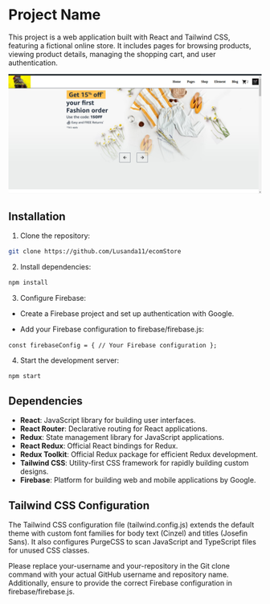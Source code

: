 # **Project Name**
This project is a web application built with React and Tailwind CSS, featuring a fictional online store. It includes pages for browsing products, viewing product details, managing the shopping cart, and user authentication.

![webPage](./screenshot.png)

## **Installation**
1. Clone the repository:

```bash
git clone https://github.com/Lusanda11/ecomStore
```

2. Install dependencies:

```bash
npm install
```

3. Configure Firebase:

- Create a Firebase project and set up authentication with Google.

- Add your Firebase configuration to firebase/firebase.js:

`const firebaseConfig = {
  // Your Firebase configuration
};
`

4. Start the development server:

```bash
npm start
```

## **Dependencies**

- **React**: JavaScript library for building user interfaces.
- **React Router**: Declarative routing for React applications.
- **Redux**: State management library for JavaScript applications.
- **React Redux**: Official React bindings for Redux.
- **Redux Toolkit**: Official Redux package for efficient Redux development.
- **Tailwind CSS**: Utility-first CSS framework for rapidly building custom designs.
- **Firebase**: Platform for building web and mobile applications by Google.

## **Tailwind CSS Configuration**
The Tailwind CSS configuration file (tailwind.config.js) extends the default theme with custom font families for body text (Cinzel) and titles (Josefin Sans). It also configures PurgeCSS to scan JavaScript and TypeScript files for unused CSS classes.

Please replace your-username and your-repository in the Git clone command with your actual GitHub username and repository name. Additionally, ensure to provide the correct Firebase configuration in firebase/firebase.js.
